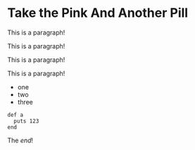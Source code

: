 # Take the Pink And Another Pill

This is a paragraph!

This is a paragraph!

This is a paragraph!

This is a paragraph!


* one
* two
* three

```
def a 
  puts 123
end
```

The *end*!
